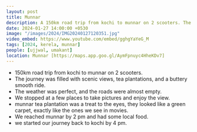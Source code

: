 ```yaml
---
layout: post
title: Munnar
description: A 150km road trip from kochi to munnar on 2 scooters. The journey was filled with scenic views, tea plantations 🌿, and a buttery smooth ride.
date: 2024-01-27 14:00:00 +0530
image: "/images/2024/IMG20240127120351.jpg"
video_embed: https://www.youtube.com/embed/gghgYaYeG_M
tags: [2024, kerela, munnar]
people: [ujjwal, umakant]
location: Munnar [https://maps.app.goo.gl/AymFpnuyc4HheKDv7]
---
```


- 150km road trip from kochi to munnar on 2 scooters.
- The journey was filled with scenic views, tea plantations, and a buttery smooth ride.
- The weather was perfect, and the roads were almost empty.
- We stopped at a few places to take pictures and enjoy the view.
- munnar tea plantation was a treat to the eyes, they looked like a green carpet, exactly like the ones we see in movies.
- We reached munnar by 2 pm and had some local food.
- we started our journey back to kochi by 4 pm.
